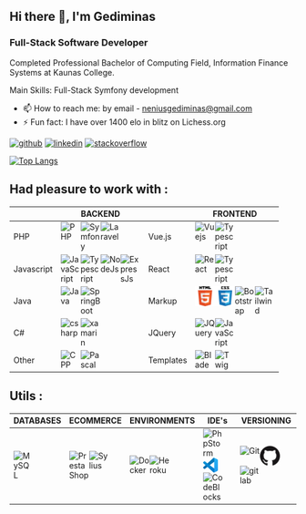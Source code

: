 ## Hi there 👋, I'm Gediminas
### Full-Stack Software Developer
Completed Professional Bachelor of Computing Field, Information Finance Systems at Kaunas College.

Main Skills: Full-Stack Symfony development

- 📫 How to reach me: by email - neniusgediminas@gmail.com
- ⚡ Fun fact: I have over 1400 elo in blitz on Lichess.org


[<img src='https://cdn.jsdelivr.net/npm/simple-icons@3.0.1/icons/github.svg' alt='github' height='40'>](https://github.com/gediminasnn)  [<img src='https://cdn.jsdelivr.net/npm/simple-icons@3.0.1/icons/linkedin.svg' alt='linkedin' height='40'>](https://www.linkedin.com/in/gediminasn/)  [<img src='https://cdn.jsdelivr.net/npm/simple-icons@3.0.1/icons/stackoverflow.svg' alt='stackoverflow' height='40'>](https://stackoverflow.com/users/12374359/gediminas)



[![Top Langs](https://github-readme-stats.vercel.app/api/top-langs/?username=gediminasnn&theme=dark&show_icons=true)](https://github.com/anuraghazra/github-readme-stats)

## Had pleasure to work with :

|  | BACKEND |  | FRONTEND |
|--|--|--|--|
| PHP | [<img align="left" alt="PHP" width="35px" src="https://user-images.githubusercontent.com/70708109/103491648-44859780-4e2e-11eb-80d3-a28af57f9275.jpg"/>][php] [<img align="left" alt="Symfony" width="35px" src="https://user-images.githubusercontent.com/70708109/103173522-4c5c9f00-4864-11eb-919e-a37ceecb8242.png" />][symfony] [<img align="left" alt="Laravel" width="35px" src="https://user-images.githubusercontent.com/70708109/174861141-e458d49f-fe86-473a-8aa0-2d587fabd9fe.png" />][laravel] |  Vue.js | [<img align="left" alt="Vuejs" width="35px" src="https://github.com/gediminasnn/gediminasnn/assets/70708109/7f72bcba-b8af-4e4d-8f8f-8ce5d88da68a" />][vuejs] [<img align="left" alt="Typescript" width="35px" src="https://user-images.githubusercontent.com/70708109/174858590-8a2dca25-714e-4a89-a900-60b52b33205f.png" />][typescript] |
| Javascript | [<img align="left" alt="JavaScript" width="35px" src="https://user-images.githubusercontent.com/70708109/103491708-975f4f00-4e2e-11eb-8c99-9bb8198b7a3d.png" />][javascript] [<img align="left" alt="Typescript" width="35px" src="https://user-images.githubusercontent.com/70708109/174858590-8a2dca25-714e-4a89-a900-60b52b33205f.png" />][typescript] [<img align="left" alt="NodeJs" width="35px" src="https://user-images.githubusercontent.com/70708109/174860884-50479347-8569-43d0-b420-ff3c031500b2.png" />][nodejs] [<img align="left" alt="ExpressJs" width="35px" src="https://user-images.githubusercontent.com/70708109/174859901-cfeecb30-12e2-46ca-bcc1-29d84bdf3f5e.png" />][expressjs] |  React | [<img align="left" alt="React" width="35px" src="https://user-images.githubusercontent.com/70708109/174860132-c23f1158-d6d1-4b38-8c81-19683f437373.png" />][react] [<img align="left" alt="Typescript" width="35px" src="https://user-images.githubusercontent.com/70708109/174858590-8a2dca25-714e-4a89-a900-60b52b33205f.png" />][typescript] |
| Java | [<img align="left" alt="Java" width="35px" src="https://user-images.githubusercontent.com/70708109/279370694-1789ce72-5e11-4415-a14d-70d1ef8ce17b.svg" />][java][<img align="left" alt="SpringBoot" width="35px" src="https://user-images.githubusercontent.com/70708109/279370688-370458c5-662c-499e-ad1a-3357f6647aa0.png" />][springboot] |  Markup | [<img align="left" alt="HTML5" width="35px" src="https://raw.githubusercontent.com/github/explore/80688e429a7d4ef2fca1e82350fe8e3517d3494d/topics/html/html.png" />][html5] [<img align="left" alt="CSS3" width="35px" src="https://raw.githubusercontent.com/github/explore/80688e429a7d4ef2fca1e82350fe8e3517d3494d/topics/css/css.png" />][css3] [<img align="left" alt="Bootstrap" width="35px" src="https://user-images.githubusercontent.com/70708109/103491716-a7772e80-4e2e-11eb-8534-1b1c7103968d.png" />][bootstrap] [<img align="left" alt="Tailwind" width="35px" src="https://user-images.githubusercontent.com/70708109/174860185-4bbbdbd0-76ee-48cc-b45f-3492e4baee28.png" />][tailwind] |
| C# | [<img align="left" alt="csharp" width="35px" src="https://user-images.githubusercontent.com/70708109/174859950-2120e220-ef12-4c25-ba95-d00c3f998901.png" />][csharp][<img align="left" alt="xamarin" width="35px" src="https://user-images.githubusercontent.com/70708109/174859984-76d6bf7e-cbd7-4f7a-940a-2c5ddf28e338.png" />][xamarin] |  JQuery | [<img align="left" alt="JQuery" width="35px" src="https://user-images.githubusercontent.com/70708109/174860294-4c3f1bd8-23fd-4b5a-9383-a768382bee1d.png" />][jquery] [<img align="left" alt="JavaScript" width="35px" src="https://user-images.githubusercontent.com/70708109/103491708-975f4f00-4e2e-11eb-8c99-9bb8198b7a3d.png" />][javascript] |
| Other | [<img align="left" alt="CPP" width="35px" src="https://user-images.githubusercontent.com/70708109/103491664-57986780-4e2e-11eb-9980-7d568c399997.png"/>][cpp] [<img align="left" alt="Pascal" width="35px" src="https://github.com/gediminasnn/gediminasnn/assets/70708109/3c91ef7f-7568-4882-b86e-f220be971a6b"/>][pascal] | Templates | [<img align="left" alt="Blade" width="35px" src="https://user-images.githubusercontent.com/70708109/174861479-de005841-44ef-4bd9-83a5-cb6cfd54f74c.png" />][blade] [<img align="left" alt="Twig" width="35px" src="https://user-images.githubusercontent.com/70708109/174860333-de9c1838-6a29-4495-8cbc-b546b7853319.png" />][twig] |

## Utils :
|  DATABASES | ECOMMERCE | ENVIRONMENTS | IDE's | VERSIONING |
|--|--|--|--|--|
| [<img align="left" alt="MySQL" width="35px" src="https://user-images.githubusercontent.com/70708109/103491728-c1187600-4e2e-11eb-80cf-17ffbd43adff.png" />][mysql] | [<img align="left" alt="PrestaShop" width="35px" src="https://user-images.githubusercontent.com/70708109/174860058-f7f67408-8ae2-49f8-9cd4-367e11125474.png" />][prestashop] [<img align="left" alt="Sylius" width="35px" src="https://user-images.githubusercontent.com/70708109/174860102-6ddbe233-1f18-436e-a998-1fcaafb83e53.png" />][sylius] | [<img align="left" alt="Docker" width="35px" src="https://user-images.githubusercontent.com/70708109/103491734-d097bf00-4e2e-11eb-8ca9-59a4e5e37774.png" />][docker] [<img align="left" alt="Heroku" width="35px" src="https://user-images.githubusercontent.com/70708109/174860414-9998abfa-5998-4c0c-9e35-afe359013a2a.png" />][heroku] | [<img align="left" alt="PhpStorm" width="35px" src="https://user-images.githubusercontent.com/70708109/103173543-6c8c5e00-4864-11eb-8a96-c99338d446fc.png" />][phpstorm] [<img align="left" alt="Visual Studio Code" width="26px" src="https://raw.githubusercontent.com/github/explore/80688e429a7d4ef2fca1e82350fe8e3517d3494d/topics/visual-studio-code/visual-studio-code.png" />][visualstudiocode] [<img align="left" alt="CodeBlocks" width="35px" src="https://user-images.githubusercontent.com/70708109/174861853-a843f26e-90cc-474c-a461-b3def2dc315a.png" />][codeblocks] | [<img align="left" alt="Git" width="35px" src="https://www.vectorlogo.zone/logos/git-scm/git-scm-icon.svg" />][git] [<img align="left" alt="GitHub" width="35px" src="https://raw.githubusercontent.com/github/explore/78df643247d429f6cc873026c0622819ad797942/topics/github/github.png" />][github] [<img align="left" alt="gitlab" width="35px" src="https://user-images.githubusercontent.com/70708109/174860553-5e664e02-0d2b-4618-9623-60721f66587d.png" />][gitlab] |

[phpstorm]: https://www.jetbrains.com/phpstorm/promo/
[visualstudiocode]: https://code.visualstudio.com/
[php]: https://www.php.net/
[cpp]: http://www.cplusplus.org/
[symfony]: https://symfony.com/
[html5]: https://en.wikipedia.org/wiki/HTML5
[css3]: https://en.wikipedia.org/wiki/CSS
[javascript]: https://en.wikipedia.org/wiki/JavaScript
[bootstrap]: https://getbootstrap.com/
[mysql]: https://www.mysql.com/
[git]: https://git-scm.com/
[github]: https://github.com/
[docker]: https://www.docker.com/
[terminal]: https://en.wikipedia.org/wiki/Windows_Terminal
[laravel]: https://laravel.com/
[typescript]: https://www.typescriptlang.org/
[nodejs]:https://nodejs.org/en/
[expressjs]: https://expressjs.com/
[csharp]: https://docs.microsoft.com/en-us/dotnet/csharp/
[xamarin]: https://dotnet.microsoft.com/en-us/apps/xamarin
[react]: https://reactjs.org/
[typescript]: https://www.typescriptlang.org/
[tailwind]: https://tailwindcss.com/
[jquery]: https://jquery.com/
[blade]: https://laravel.com/docs/master/blade
[vuejs]: https://vuejs.org/
[twig]: https://twig.symfony.com/
[heroku]: https://www.heroku.com/
[codeblocks]: https://www.codeblocks.org/
[gitlab]: https://about.gitlab.com/
[prestashop]: https://www.prestashop.com/en
[sylius]: https://sylius.com/
[java]: https://www.java.com/en/
[springboot]: https://spring.io/
[pascal]: https://en.wikipedia.org/wiki/Pascal_(programming_language)
